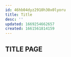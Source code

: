 ```yaml
---
id: 46hb04dyz2910h30x0lyoru
title: Title
desc: ''
updated: 1669254662657
created: 1661561814159
---
```

## TITLE PAGE
